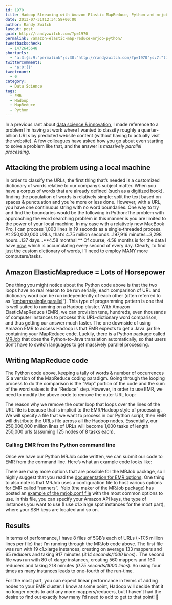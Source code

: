 ```yaml
---
id: 1970
title: Hadoop Streaming with Amazon Elastic MapReduce, Python and mrjob
date: 2013-07-31T12:34:58+00:00
author: Randy Zwitch
layout: post
guid: http://randyzwitch.com/?p=1970
permalink: /amazon-elastic-map-reduce-mrjob-python/
tweetbackscheck:
  - 1472645648
shorturls:
  - 'a:3:{s:9:"permalink";s:30:"http://randyzwitch.com/?p=1970";s:7:"tinyurl";s:26:"http://tinyurl.com/mtp872b";s:4:"isgd";s:19:"http://is.gd/l83fvh";}'
twittercomments:
  - 'a:0:{}'
tweetcount:
  - 0
category:
  - Data Science
tags:
  - EMR
  - Hadoop
  - MapReduce
  - Python
---
```

In a previous rant about <a title="Data Science & Innovation" href="http://randyzwitch.com/data-science-innovation/" target="_blank">data science & innovation</a>, I made reference to a problem I&#8217;m having at work where I wanted to classify roughly a quarter-billion URLs by predicted website content (without having to actually visit the website). A few colleagues have asked how you go about even starting to solve a problem like that, and the answer is _massively parallel processing_.

<!--more-->

## Attacking the problem using a local machine

In order to classify the URLs, the first thing that&#8217;s needed is a customized dictionary of words relative to our company&#8217;s subject matter. When you have a corpus of words that are already defined (such as a digitized book), finding the population of words is relatively simple: split the text based on spaces & punctuation and you&#8217;re more or less done. However, with a URL, you have one continuous string with no word boundaries. One way to try and find the boundaries would be the following in Python:The problem with approaching the word searching problem in this manner is you are limited to the power of your local machine. In my case with a relatively new MacBook Pro, I can process 1,000 lines in 19 seconds as a single-threaded process. At 250,000,000 URLs, that&#8217;s 4.75 million seconds&#8230;197,916 minutes&#8230;3,298 hours&#8230;137 days&#8230;**4.58 months! ** Of course, 4.58 months is for the data I have <span style="text-decoration: underline;">now</span>, which is accumulating every second of every day. Clearly, to find just the custom dictionary of words, I&#8217;ll need to employ MANY more computers/tasks.





## Amazon ElasticMapreduce = Lots of Horsepower

One thing you might notice about the Python code above is that the two loops have no real reason to be run serially; each comparison of URL and dictionary word can be run independently of each other (often referred to as &#8220;<a title="Embarassingly parallel" href="http://english.stackexchange.com/questions/83677/what-is-embarrassing-about-an-embarrassingly-parallel-problem" target="_blank">embarrassingly parallel</a>&#8220;). This type of programming pattern is one that is well suited to running on a Hadoop cluster. With Amazon ElasticMapReduce (EMR), we can provision tens, hundreds, even thousands of computer instances to process this URL-dictionary word comparison, and thus getting our answer much faster. The one downside of using Amazon EMR to access Hadoop is that EMR expects to get a Java .jar file containing your MapReduce code. Luckily, there is a Python package called <a title="MRjob Python package" href="http://pythonhosted.org/mrjob/" target="_blank">MRJob</a> that does the Python-to-Java translation automatically, so that users don&#8217;t have to switch languages to get massively parallel processing.

## Writing MapReduce code

The Python code above, keeping a tally of words & number of occurrences IS a version of the MapReduce coding paradigm. Going through the looping process to do the comparison is the &#8220;Map&#8221; portion of the code and the sum of the word values is the &#8220;Reduce&#8221; step. However, in order to use EMR, we need to modify the above code to remove the outer URL loop:

The reason why we remove the outer loop that loops over the lines of the URL file is because that is implicit to the EMR/Hadoop style of processing. We will specify a file that we want to process in our Python script, then EMR will distribute the URLs file across all the Hadoop nodes. Essentially, our 250,000,000 million lines of URLs will become 1,000 tasks of length 250,000 urls (assuming 125 nodes of 8 tasks each).

### Calling EMR from the Python command line

Once we have our Python MRJob code written, we can submit our code to EMR from the command line. Here&#8217;s what an example code looks like:

There are many more options that are possible for the MRJob package, so I highly suggest that you read the <a title="MRJobs EMR options" href="http://pythonhosted.org/mrjob/guides/emr-quickstart.html" target="_blank">documentation for EMR options</a>. One thing to also note is that MRJob uses a configuration file to host various options for EMR called &#8220;runners&#8221;.  Yelp (the maker of the MRJob package) has posted an <a title="MRJob .conf file" href="https://github.com/Yelp/mrjob/blob/master/mrjob.conf.example" target="_blank">example of the mrjob.conf file</a> with the most common options to use. In this file, you can specify your Amazon API keys, the type of instances you want to use (I use c1.xlarge spot instances for the most part), where your SSH keys are located and so on.

## Results

In terms of performance, I have 8 files of 5GB&#8217;s each of URLs (~17.5 million lines per file) that I&#8217;m running through the MRJob code above. The first file was run with 19 c1.xlarge instances, creating on average 133 mappers and 65 reducers and taking 917 minutes (_3.14 seconds/1000 lines_).  The second file was run with 80 c1.xlarge instances, creating 560 mappers and 160 reducers and taking 218 minutes (_0.75 seconds/1000 lines_). So using four times as many instances leads to one-fourth of the run-time.

For the most part, you can expect linear performance in terms of adding nodes to your EMR cluster. I know at some point, Hadoop will decide that it no longer needs to add any more mappers/reducers, but I haven&#8217;t had the desire to find out exactly how many I&#8217;d need to add to get to that point! 🙂

&nbsp;

&nbsp;
